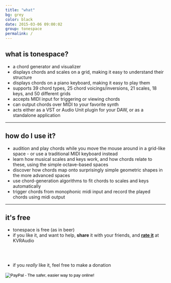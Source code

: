 ```yaml
---
title: "what"
bg: grey
color: black
date: 2015-03-06 09:00:02
group: tonespace
permalink: /
---
```

## what is tonespace?

- a chord generator and visualizer
- displays chords and scales on a grid, making it easy to understand their structure
- displays chords on a piano keyboard, making it easy to play them
- supports 39 chord types, 25 chord voicings/inversions, 21 scales, 18 keys, and 50 different grids
- accepts MIDI input for triggering or viewing chords
- can output chords over MIDI to your favorite synth
- acts either as a VST or Audio Unit plugin for your DAW, or as a standalone application

----

## how do I use it?

- audition and play chords while you move the mouse around in a grid-like space - or use a traditional MIDI keyboard instead
- learn how musical scales and keys work, and how chords relate to these, using the simple octave-based spaces
- discover how chords map onto surprisingly simple geometric shapes in the more advanced spaces
- use chord-generation algorithms to fit chords to scales and keys automatically
- trigger chords from monophonic midi input and record the played chords using midi output

----

## it's free

- tonespace is free (as in beer)
- if you like it, and want to help, **share** it with your friends, and **[rate it](http://www.kvraudio.com/product/tonespace-by-mucoder/reviews)** at KVRAudio

<script type="text/javascript" src="//s7.addthis.com/js/300/addthis_widget.js#pubid=lolivers" async="async"></script>
<div class="u-indent-below-li" style="padding-bottom:2rem" >
  <div class="addthis_sharing_toolbox"></div>
</div>

- if you *really* like it, feel free to make a donation

<div class="u-indent-below-li">
		<form action="https://www.paypal.com/cgi-bin/webscr" method="post">
		<input type="hidden" name="cmd" value="_s-xclick">
		<input type="hidden" name="hosted_button_id" value="QSULV6FQ9T9K8">
		<input type="image" src="https://www.paypalobjects.com/webstatic/en_US/btn/btn_donate_pp_142x27.png" border="0" name="submit" alt="PayPal - The safer, easier way to pay online!">
		<img alt="" border="0" src="https://www.paypal.com/en_US/i/scr/pixel.gif" width="1" height="1">
   	    </form>
</div>
